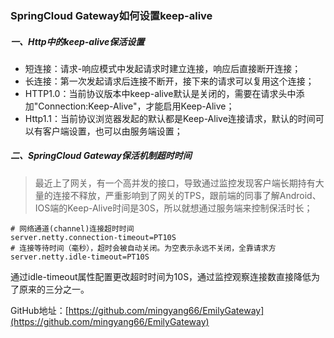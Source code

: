 ### SpringCloud Gateway如何设置keep-alive

##### 一、Http中的keep-alive保活设置

- 短连接：请求-响应模式中发起请求时建立连接，响应后直接断开连接；
- 长连接：第一次发起请求后连接不断开，接下来的请求可以复用这个连接；
- HTTP1.0：当前协议版本中keep-alive默认是关闭的，需要在请求头中添加"Connection:Keep-Alive"，才能启用Keep-Alive；
- Http1.1：当前协议浏览器发起的默认都是Keep-Alive连接请求，默认的时间可以有客户端设置，也可以由服务端设置；

##### 二、SpringCloud Gateway保活机制超时时间

> 最近上了网关，有一个高并发的接口，导致通过监控发现客户端长期持有大量的连接不释放，严重影响到了网关的TPS，跟前端的同事了解Android、IOS端的Keep-Alive时间是30S，所以就想通过服务端来控制保活时长；

```properties
# 网络通道(channel)连接超时时间
server.netty.connection-timeout=PT10S
# 连接等待时间（毫秒），超时会被自动关闭。为空表示永远不关闭，全靠请求方
server.netty.idle-timeout=PT10S
```

通过idle-timeout属性配置更改超时时间为10S，通过监控观察连接数直接降低为了原来的三分之一。



GitHub地址：[https://github.com/mingyang66/EmilyGateway](https://github.com/mingyang66/EmilyGateway)